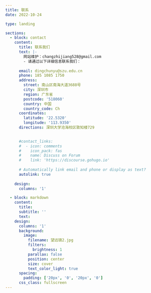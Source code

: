 ```yaml
---
title: 联系
date: 2022-10-24

type: landing

sections:
  - block: contact
    content:
      title: 联系我们
      text: |-
        网站维护：changzhijiang528@gmail.com
        - 请通过以下详细信息联系我们：
   
      email: dingchunyu@szu.edu.cn
      phone: 185 1085 1750
      address:
        street: 南山区南海大道3688号
        city: 深圳市
        region: 广东省
        postcode: '518060'
        country: 中国
        country_code: Ch
      coordinates:
        latitude: '22.5320'
        longitude: '113.9350'
      directions: 深圳大学沧海校区致知楼729
      

      #contact_links:
      #  - icon: comments
      #    icon_pack: fas
      #    name: Discuss on Forum
      #    link: 'https://discourse.gohugo.io'
    
      # Automatically link email and phone or display as text?
      autolink: true
    
    design:
      columns: '1'

  - block: markdown
    content:
      title:
      subtitle: ''
      text:
    design:
      columns: '1'
      background:
        image: 
          filename: 望远镜2.jpg
          filters:
            brightness: 1
          parallax: false
          position: center
          size: cover
          text_color_light: true
      spacing:
        padding: ['20px', '0', '20px', '0']
      css_class: fullscreen
---
```

